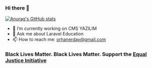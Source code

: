 ### Hi there 👋
[![Anurag's GitHub stats](https://github-readme-stats.vercel.app/api?username=orhanerday)](https://github.com/anuraghazra/github-readme-stats)
<!--
**orhanerday/orhanerday** is a ✨ _special_ ✨ repository because its `README.md` (this file) appears on your GitHub profile.

Here are some ideas to get you started:
-->
- 🔭 I’m currently working on CMS YAZILIM
- 💬 Ask me about Laravel Education
- 📫 How to reach me: orhanerday@gmail.com

### Black Lives Matter. Black Lives Matter. Support the [Equal Justice Initiative](https://support.eji.org/give/153413/#!/donation/checkout) 
